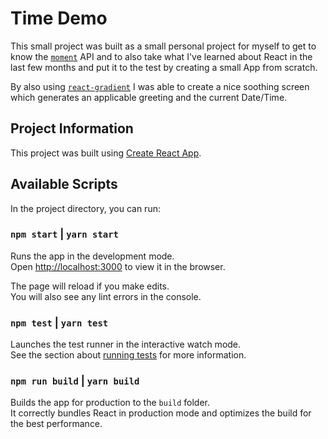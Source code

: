 # Time Demo
This small project was built as a small personal project for myself to get to
know the [`moment`](https://momentjs.com/) API and to also take what I've
learned about React in the last few months and put it to the test by creating a
small App from scratch.

By also using [`react-gradient`](https://github.com/JonKelley88/react-gradient)
I was able to create a nice soothing screen which generates an applicable
greeting and the current Date/Time.

## Project Information

This project was built using [Create React App](https://github.com/facebook/create-react-app).

## Available Scripts

In the project directory, you can run:

### `npm start` | `yarn start`

Runs the app in the development mode.<br>
Open [http://localhost:3000](http://localhost:3000) to view it in the browser.

The page will reload if you make edits.<br>
You will also see any lint errors in the console.

### `npm test` | `yarn test`

Launches the test runner in the interactive watch mode.<br>
See the section about [running tests](https://facebook.github.io/create-react-app/docs/running-tests) for more information.

### `npm run build` | `yarn build`

Builds the app for production to the `build` folder.<br>
It correctly bundles React in production mode and optimizes the build for the best performance.
